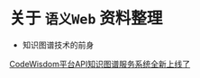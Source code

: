 # 关于 ```语义Web``` 资料整理

- 知识图谱技术的前身

[CodeWisdom平台API知识图谱服务系统全新上线了](https://mp.weixin.qq.com/s/8ReWM8AcN170LA8o6zjrsw)

